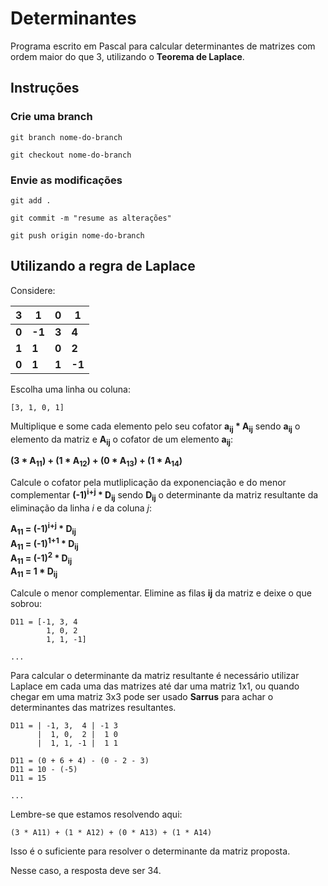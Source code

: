 # Determinantes

Programa escrito em Pascal para calcular determinantes de matrizes com ordem maior do que 3, utilizando o **Teorema de Laplace**.

## Instruções

### Crie uma branch

    git branch nome-do-branch

    git checkout nome-do-branch

### Envie as modificações

    git add .

    git commit -m "resume as alterações"

    git push origin nome-do-branch

## Utilizando a regra de Laplace

Considere:

3 | 1 | 0 | 1
--- | --- | --- | ---
**0** | **-1** | **3** | **4**
**1** | **1** | **0** | **2**
**0** | **1** | **1** | **-1**

Escolha uma linha ou coluna:

    [3, 1, 0, 1]

Multiplique e some cada elemento pelo seu cofator **a<sub>ij</sub> * A<sub>ij</sub>** sendo **a<sub>ij</sub>** o elemento da matriz e **A<sub>ij</sub>** o cofator de um elemento **a<sub>ij</sub>**:

**(3 * A<sub>11</sub>) + (1 * A<sub>12</sub>) + (0 * A<sub>13</sub>) + (1 * A<sub>14</sub>)**

Calcule o cofator pela mutliplicação da exponenciação e do menor complementar **(-1)<sup>i+j</sup> * D<sub>ij</sub>** sendo **D<sub>ij</sub>** o determinante da matriz resultante da eliminação da linha *i* e da coluna *j*:

**A<sub>11</sub> = (-1)<sup>i+j</sup> * D<sub>ij</sub>  
A<sub>11</sub> = (-1)<sup>1+1</sup> * D<sub>ij</sub>  
A<sub>11</sub> = (-1)<sup>2</sup> * D<sub>ij</sub>  
A<sub>11</sub> = 1 * D<sub>ij</sub>**

Calcule o menor complementar. Elimine as filas **ij** da matriz e deixe o que sobrou:

    D11 = [-1, 3, 4
            1, 0, 2
            1, 1, -1]

    ...

Para calcular o determinante da matriz resultante é necessário utilizar Laplace em cada uma das matrizes até dar uma matriz 1x1, ou quando chegar em uma matriz 3x3 pode ser usado **Sarrus** para achar o determinantes das matrizes resultantes.

    D11 = | -1, 3,  4 | -1 3
          |  1, 0,  2 |  1 0
          |  1, 1, -1 |  1 1

    D11 = (0 + 6 + 4) - (0 - 2 - 3)
    D11 = 10 - (-5)
    D11 = 15

    ...

Lembre-se que estamos resolvendo aqui:

    (3 * A11) + (1 * A12) + (0 * A13) + (1 * A14)

Isso é o suficiente para resolver o determinante da matriz proposta.

Nesse caso, a resposta deve ser 34.
